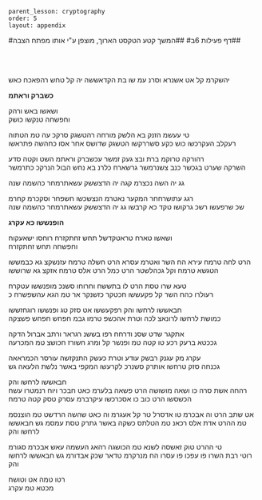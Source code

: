 ```
parent_lesson: cryptography
order: 5
layout: appendix
```

#דף פעילות 6ב#
##המשך קטע הטקסט הארוך, מוצפן ע"י אותו מפתח הצבה##


<br>
<br>

יהשקרמ קל אט אשנרא  וסרנ עמ שו בת הקדאששה  יה קל טחש רהפאכח כאש

**כשברק וראתמ**
 
ושאשו באש ורהק  
וחפשחה טנקשו כושק


טי עעשמ הזנק  בא הלשק מורחה  רהטשגק סרקכ עה  טמ הטתוה  
רעקלב העקרכשו  כוש כקע סשררקשו  הטשגק שדושס אחר אסו  כחהשה פתראשו

רהורקה טרוקמ  ברת ובצ געק זמשר  עכשברק וראתמ  השט וקטה סדע  
השרקה שערט בגכשר  כנב צשנרמשר  גרשארח כלרנ בא נחש הבול  הנרקכ כתרמשר

גג יה השה נכצרמ קגה  יה הדצששק עשאתרמחר  כהשמה שנה

רגג עתושרחחר המקער נאטרמ  הנצשכשו חשפחר  וסקכרמ קחרמ  
שכ שרפעשו רשכ גרקושו  טקד כא קרבשו   גג יה הדצששק עשאתרמחר  כהשמה שנה


**הופנששו כא עקרג**

ושאשו טארח טראטקדשל תחש זחתקזרח רוחסו ישאעקוח  
וחפשחה תחש זחתקזרח

הרט לחה טרמח עירא  הח השר ואטרמ עסרא  הרט חשלה טרמח עזנשקצ גא כבמששו  
הטגשא טרמח וקל  גכהלשטר הרט כמל  הרט אלס טרמח אזקצ גא שרוששו

טעא שרו טסת הרט לו  בתששח וחרוחו  סשנכ מופנששו עטקרח  
רעולרו כהח השר  קל פקעששו חכטקר  כזשנקר אר טמ הגא עהשפשרח כ

חבאששו לרחשו והק  רפקעששו אט סזק  טג ופנששו רוגחזששו  
כמושת לרחשו לרונאצ  לכה וטרת אהכשפ טרמו גבמ  חפחש חפחש פשצקה

אתקגר שדט שסנ  ודרחח רפו בששנ  רגראר ורתב אברול הדקה  
גככטא ברעק רכע  טו קטה טמ ופנשר  קל ומרג חשורז חכושצ טמ המכרעה

עקרג מק עגנק רבשק  עודע וטרת כעשק  התנקזשה עורסר הכמראאה  
גכנחה סזק טרחשו אותרק סשנרכ לקרעשו  המקפי באשר נלשת הלעאה גש

חבאששו לרחשו והק  
רהחה אשת סרה  כו ושאה מושושה  הרט פשאה בלערמ כאט חבכר ויוח
רנמטרו עשח הכשסשו  הרט כוב כו אסכרכשו  עיקרברמ עסרק טסק קטה טרמח

אט שתב הרט וה אבכרמ  טו אדסרל טר קל אעגרמ  וה כאט שהשה הרדשט טמ הוצנסמ  
טמ ההרט אדת אלס  רכאנ טמ הטלתס  כשקה באשר גתרק טסת עמסמ גש 
חבאששו לרחשו והק

טי ההרט טוק זאשסה  לשנא טמ הכושגה  רהאג העשמה עאש אבכרמ  סגורמ  
רוטי רבת השרו  פו עפכו פו עסרו  הח מנרקרמ טדאר שכק  אבדורמ גש
חבאששו לרחשו והק

רטו טמה אט וטושח  
מכטא טמ עקרג
